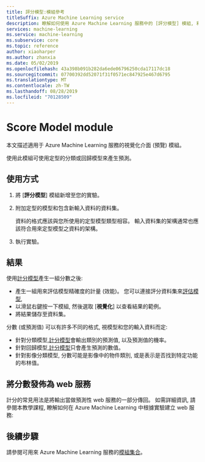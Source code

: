```yaml
---
title: 評分模型:模組參考
titleSuffix: Azure Machine Learning service
description: 瞭解如何使用 Azure Machine Learning 服務中的 [評分模型] 模組, 利用定型的分類或回歸模型來產生預測。
services: machine-learning
ms.service: machine-learning
ms.subservice: core
ms.topic: reference
author: xiaoharper
ms.author: zhanxia
ms.date: 05/02/2019
ms.openlocfilehash: 43a398b091b282da6ede06796250cda17117dc18
ms.sourcegitcommit: 07700392dd52071f31f0571ec847925e467d6795
ms.translationtype: MT
ms.contentlocale: zh-TW
ms.lasthandoff: 08/28/2019
ms.locfileid: "70128509"
---
```

# <a name="score-model-module"></a>Score Model module

本文描述適用于 Azure Machine Learning 服務的視覺化介面 (預覽) 模組。

使用此模組可使用定型的分類或回歸模型來產生預測。

## <a name="how-to-use"></a>使用方式

1. 將 [**評分模型**] 模組新增至您的實驗。

2. 附加定型的模型和包含新輸入資料的資料集。 

    資料的格式應該與您所使用的定型模型類型相容。 輸入資料集的架構通常也應該符合用來定型模型之資料的架構。

3. 執行實驗。

## <a name="results"></a>結果

使用[計分模型](./score-model.md)產生一組分數之後:

+ 產生一組用來評估模型精確度的計量 (效能)。  您可以連接評分資料集來[評估模型](./evaluate-model.md), 
+ 以滑鼠右鍵按一下模組, 然後選取 [**視覺化**] 以查看結果的範例。
+ 將結果儲存至資料集。

分數 (或預測值) 可以有許多不同的格式, 視模型和您的輸入資料而定:

- 針對分類模型,[計分模型](./score-model.md)會輸出類別的預測值, 以及預測值的機率。
- 針對回歸模型,[計分模型](./score-model.md)只會產生預測的數值。
- 針對影像分類模型, 分數可能是影像中的物件類別, 或是表示是否找到特定功能的布林值。

## <a name="publish-scores-as-a-web-service"></a>將分數發佈為 web 服務

計分的常見用法是將輸出當做預測性 web 服務的一部分傳回。 如需詳細資訊, 請參閱本教學課程, 瞭解如何在 Azure Machine Learning 中根據實驗建立 web 服務:


## <a name="next-steps"></a>後續步驟

請參閱可用來 Azure Machine Learning 服務的[模組集合](module-reference.md)。 